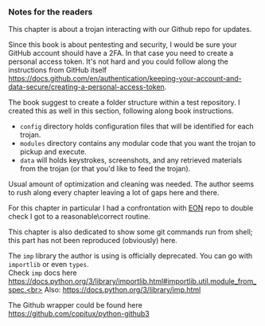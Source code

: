### Notes for the readers

This chapter is about a trojan interacting with our Github repo for updates.<br>

Since this book is about pentesting and security, I would be sure your GitHub account should have a 2FA. In that case you need to create a personal access token. It's not hard and you could follow along the instructions from GitHub itself https://docs.github.com/en/authentication/keeping-your-account-and-data-secure/creating-a-personal-access-token. 

The book suggest to create a folder structure within a test repository. I created this as well in this section, following along book instructions.<br>

- `config` directory holds configuration files that will be identified for each trojan.
- `modules` directory contains any modular code that you want the trojan to pickup and execute.
- `data` will holds keystrokes, screenshots, and any retrieved materials from the trojan (or that you'd like to feed the trojan).

Usual amount of optimization and cleaning was needed. The author seems to rush along every chapter leaving a lot of gaps here and there.<br>

For this chapter in particular I had a confrontation with <a href="https://github.com/EONRaider/blackhat-python3">EON</a> repo to double check I got to a reasonable\correct routine.<br>

This chapter is also dedicated to show some git commands run from shell; this part has not been reproduced (obviously) here. <br>

The `imp` library the author is using is officially deprecated. You can go with `importlib` or even `types`.<br>
Check `imp` docs here https://docs.python.org/3/library/importlib.html#importlib.util.module_from_spec.<br>
Also: https://docs.python.org/3/library/imp.html

The Github wrapper could be found here https://github.com/copitux/python-github3
